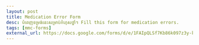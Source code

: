 ```yaml
---
layout: post
title: Medication Error Form
desc: បំពេញទម្រង់នេះសម្រាប់កំហុសថ្នាំ។ Fill this form for medication errors.
tags: [mmc-forms]
external_url: https://docs.google.com/forms/d/e/1FAIpQLSf7Kb86k097z3y-k9PpyFrN-Nqgua7ek-4hXqH6yzudluR7KA/viewform?usp=dialog
---
```



